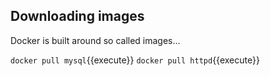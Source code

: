 ## Downloading images
Docker is built around so called images...

`docker pull mysql`{{execute}}
`docker pull httpd`{{execute}}
